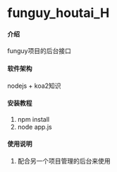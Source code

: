 # funguy_houtai_H

#### 介绍
funguy项目的后台接口

#### 软件架构
nodejs + koa2知识


#### 安装教程

1.  npm install
2.  node app.js

#### 使用说明

1.  配合另一个项目管理的后台来使用
